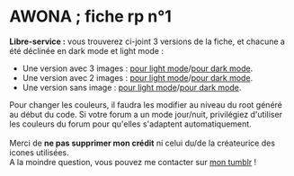 # AWONA ; fiche rp n°1
<b>Libre-service :</b> vous trouverez ci-joint 3 versions de la fiche, et chacune a été déclinée en dark mode et light mode : 
<ul><li>Une version avec 3 images : <a href="https://github.com/Awonaa/fiche-rp/blob/main/fiche%20rp%201/RP1_light_3-images.html">pour light mode</a>/<a href="https://github.com/Awonaa/fiche-rp/blob/main/fiche%20rp%201/RP1_dark_3-images.html">pour dark mode</a>.</li>
<li>Une version avec 2 images : <a href="https://github.com/Awonaa/fiche-rp/blob/main/fiche%20rp%201/RP1_light_2-images.html">pour light mode</a>/<a href="https://github.com/Awonaa/fiche-rp/blob/main/fiche%20rp%201/RP1_dark_2-images.html">pour dark mode</a>.</li>
<li>Une version sans image : <a href="https://github.com/Awonaa/fiche-rp/blob/main/fiche%20rp%201/RP1_light_sans-image.html">pour light mode</a>/<a href="https://github.com/Awonaa/fiche-rp/blob/main/fiche%20rp%201/RP1_dark_sans-image.html">pour dark mode</a>.</li></ul>

Pour changer les couleurs, il faudra les modifier au niveau du root généré au début du code. Si votre forum a un mode jour/nuit, privilégiez d'utiliser les couleurs du forum pour qu'elles s'adaptent automatiquement. 
<br><br>Merci de <b>ne pas supprimer mon crédit</b> ni celui du/de la créateurice des icones utilisées. 
<br>A la moindre question, vous pouvez me contacter sur <a href="https://awonaa.tumblr.com/">mon tumblr</a> !

